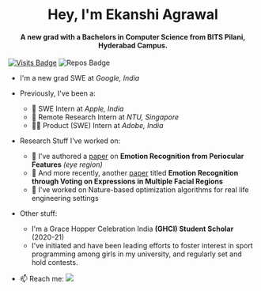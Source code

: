 <h1 align="center">Hey, I'm Ekanshi Agrawal</h1>
<h4 align="center">A new grad with a Bachelors in Computer Science from BITS Pilani, Hyderabad Campus.</h4>


[//]: # (<p align="left"> <img src="https://komarev.com/ghpvc/?username=ekanshi258" alt="ekanshi258" /> </p>)

[![Visits Badge](https://badges.pufler.dev/visits/ekanshi258/ekanshi258?style=for-the-badge&color=blue)](https://github.com/ekanshi258/ekanshi258)
![Repos Badge](https://badges.pufler.dev/repos/ekanshi258?style=for-the-badge&color=red)

- I'm a new grad SWE at *Google, India*
- Previously, I've been a:
  * 🍎 SWE Intern at *Apple, India*
  * 🦁 Remote Research Intern at *NTU, Singapore*   
  * 👩‍💻 Product (SWE) Intern at *Adobe, India*  

- Research Stuff I've worked on:  
  * 📝 I've authored a [paper](https://link.springer.com/chapter/10.1007%2F978-981-15-6315-7_16) on **Emotion Recognition from Periocular Features** _(eye region)_  
  * 📝 And more recently, another [paper](https://www.scitepress.org/Link.aspx?doi=10.5220/0010306810381045) titled **Emotion Recognition through Voting on Expressions in Multiple Facial Regions**
  * 🍃 I've worked on Nature-based optimization algorithms for real life engineering settings 
  
- Other stuff:
  * I'm a Grace Hopper Celebration India **(GHCI) Student Scholar** (2020-21)
  * I've initiated and have been leading efforts to foster interest in sport programming among girls in my university, and regularly set and hold contests.
- 📫 Reach me: [<img src="https://img.shields.io/badge/linkedin-%230077B5.svg?&style=for-the-badge&logo=linkedin&logoColor=white" />](https://www.linkedin.com/in/ekanshi-agrawal-77a607187)




<!--
[//]: # (<p><img align="left" src="https://github-readme-stats.vercel.app/api/top-langs/?username=ekanshi258&layout=compact&hide=html" alt="ekanshi258" /></p>)

(Tʜᴇ ᴛᴏᴛᴀʟ ᴄᴏᴍᴍɪᴛs ᴄᴏᴜɴᴛᴇʀ ʙᴇʟᴏᴡ ɪs ʙʀᴏᴋᴇɴ!)
<p>&nbsp;<img align="center" src="https://github-readme-stats.vercel.app/api?username=ekanshi258&show_icons=true&hide=contribs,issues&count_private=true&theme=cobalt&include_all_commits=true" alt="ekanshi258" /></p> 

<p align="left"><img src="https://devicons.github.io/devicon/devicon.git/icons/android/android-original-wordmark.svg" alt="android" width="40" height="40"/> <img src="https://devicons.github.io/devicon/devicon.git/icons/c/c-original.svg" alt="c" width="40" height="40"/> <img src="https://devicons.github.io/devicon/devicon.git/icons/cplusplus/cplusplus-original.svg" alt="cplusplus" width="40" height="40"/> <img src="https://devicons.github.io/devicon/devicon.git/icons/css3/css3-original-wordmark.svg" alt="css3" width="40" height="40"/> <img src="https://www.vectorlogo.zone/logos/dartlang/dartlang-icon.svg" alt="dart" width="40" height="40"/> <img src="https://www.vectorlogo.zone/logos/flutterio/flutterio-icon.svg" alt="flutter" width="40" height="40"/> <img src="https://www.vectorlogo.zone/logos/git-scm/git-scm-icon.svg" alt="git" width="40" height="40"/> <img src="https://devicons.github.io/devicon/devicon.git/icons/html5/html5-original-wordmark.svg" alt="html5" width="40" height="40"/> <img src="https://devicons.github.io/devicon/devicon.git/icons/java/java-original-wordmark.svg" alt="java" width="40" height="40"/> <img src="https://www.vectorlogo.zone/logos/kotlinlang/kotlinlang-icon.svg" alt="kotlin" width="40" height="40"/> <img src="https://devicons.github.io/devicon/devicon.git/icons/linux/linux-original.svg" alt="linux" width="40" height="40"/> <img src="https://devicons.github.io/devicon/devicon.git/icons/mongodb/mongodb-original-wordmark.svg" alt="mongodb" width="40" height="40"/> <img src="https://devicons.github.io/devicon/devicon.git/icons/mysql/mysql-original-wordmark.svg" alt="mysql" width="40" height="40"/> <img src="https://devicons.github.io/devicon/devicon.git/icons/python/python-original.svg" alt="python" width="40" height="40"/></p>



**ekanshi258/ekanshi258** is a ✨ _special_ ✨ repository because its `README.md` (this file) appears on your GitHub profile.

Here are some ideas to get you started:

- 🔭 I’m currently working on ...
- 🌱 I’m currently learning ...
- 👯 I’m looking to collaborate on ...
- 🤔 I’m looking for help with ...
- 💬 Ask me about ...
- 📫 How to reach me: ...
- 😄 Pronouns: ...
- ⚡ Fun fact: ...
-->
